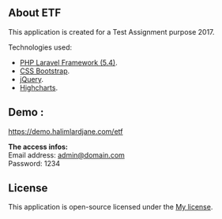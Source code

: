 ## About ETF
This application is created for a Test Assignment purpose 2017.

Technologies used:

- [PHP Laravel Framework (5.4)](https://laravel.com/docs/routing).
- [CSS Bootstrap](http://getbootstrap.com/).
- [jQuery](https://jquery.com/).
- [Highcharts](https://www.highcharts.com/).

## Demo : 
https://demo.halimlardjane.com/etf

**The access infos:**<br>
Email address: admin@domain.com<br>
Password: 1234





## License

This application is open-source licensed under the [My license](http://halim.lardjane.com/).

